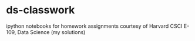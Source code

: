 # ds-classwork

ipython notebooks for homework assignments courtesy of Harvard CSCI E-109, Data Science (my solutions)

